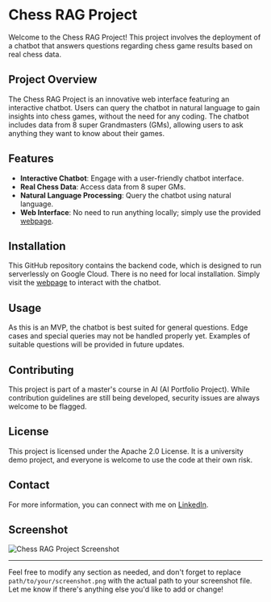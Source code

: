 # Chess RAG Project

Welcome to the Chess RAG Project! This project involves the deployment of a chatbot that answers questions regarding chess game results based on real chess data.

## Project Overview

The Chess RAG Project is an innovative web interface featuring an interactive chatbot. Users can query the chatbot in natural language to gain insights into chess games, without the need for any coding. The chatbot includes data from 8 super Grandmasters (GMs), allowing users to ask anything they want to know about their games.

## Features

- **Interactive Chatbot**: Engage with a user-friendly chatbot interface.
- **Real Chess Data**: Access data from 8 super GMs.
- **Natural Language Processing**: Query the chatbot using natural language.
- **Web Interface**: No need to run anything locally; simply use the provided [webpage](https://chess-chatbot.webflow.io/).

## Installation

This GitHub repository contains the backend code, which is designed to run serverlessly on Google Cloud. There is no need for local installation. Simply visit the [webpage](https://chess-chatbot.webflow.io/) to interact with the chatbot.

## Usage

As this is an MVP, the chatbot is best suited for general questions. Edge cases and special queries may not be handled properly yet. Examples of suitable questions will be provided in future updates.

## Contributing

This project is part of a master's course in AI (AI Portfolio Project). While contribution guidelines are still being developed, security issues are always welcome to be flagged.

## License

This project is licensed under the Apache 2.0 License. It is a university demo project, and everyone is welcome to use the code at their own risk.

## Contact

For more information, you can connect with me on [LinkedIn](https://www.linkedin.com/in/keanuforthmann/). 

## Screenshot

![Chess RAG Project Screenshot](path/to/your/screenshot.png)

---

Feel free to modify any section as needed, and don't forget to replace `path/to/your/screenshot.png` with the actual path to your screenshot file. Let me know if there's anything else you'd like to add or change!
